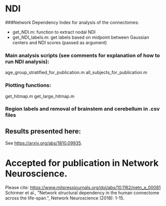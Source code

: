 # NDI
###Network Dependency Index for analysis of the connectomes:

- get_NDI.m: function to extract nodal NDI 
- get_NDI_labels.m: get labels based on midpoint between Gaussian centers and NDI scores (passed as argument)

### Main analysis scripts (see comments for explanation of how to run NDI analysis):

age_group_stratified_for_publication.m
all_subjects_for_publication.m

### Plotting functions:

get_hitmap.m
get_large_hitmap.m

### Region labels and removal of brainstem and cerebellum in .csv files

## Results presented here:
See https://arxiv.org/abs/1810.09935.
 	
# Accepted for publication in Network Neuroscience.

Please cite:
https://www.mitpressjournals.org/doi/abs/10.1162/netn_a_00081
Schirmer et al., "Network structural dependency in the human connectome across the life-span.", Network Neuroscience (2018): 1-15.
